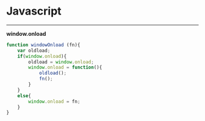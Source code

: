 ﻿# Javascript

---

**window.onload**
```javascript
function windowOnload (fn){
	var oldload;
	if(window.onload){
		oldload = window.onload;
		window.onload = function(){
			oldload();
			fn();
		}
	}
	else{
		window.onload = fn;
	}
}
```

